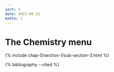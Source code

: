 ```yaml
---
sort: 3
date: 2022-08-25
maths: 1
---
```


# The Chemistry menu

{% include chap-5/section-1/sub-section-3.html %}

{% bibliography --cited %}

